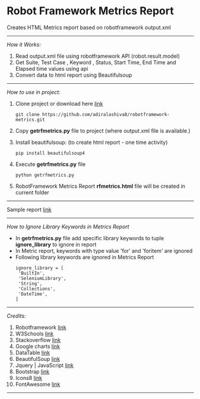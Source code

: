 # Robot Framework Metrics Report

Creates HTML Metrics report based on robotframework output.xml

---

*How it Works:*

1. Read output.xml file using robotframework API (robot.result.model)
2. Get Suite, Test Case , Keyword , Status, Start Time, End Time and Elapsed time values using api
3. Convert data to html report using Beautifulsoup

---

*How to use in project:*

1. Clone project or download here [link](https://github.com/adiralashiva8/robotframework-metrics/releases/download/v2.3/robotframework-metrics-master.zip)

    ```
    git clone https://github.com/adiralashiva8/robotframework-metrics.git
    ```

2. Copy __getrfmetrics.py__ file to project (where output.xml file is available.)

3. Install beautifulsoup: (to create html report - one time activity)

    ```
    pip install beautifulsoup4
    ```

4. Execute __getrfmetrics.py__ file

    ```
    python getrfmetrics.py
    ```

5. RobotFramework Metrics Report __rfmetrics.html__ file will be created in current folder

---

 Sample report [link](http://htmlpreview.github.com/?https://github.com/adiralashiva8/robotframework-metrics/blob/v-3-0/rfmetrics.html)

---

*How to Ignore Library Keywords in Metrics Report*
 - In __getrfmetrics.py__ file add specific library keywords to tuple __ignore_library__ to ignore in report
 - In Metric report, keywords with type value 'for' and 'foritem' are ignored
 - Following library keywords are ignored in Metrics Report
    ```
    ignore_library = [
     'BuiltIn',
     'SeleniumLibrary',
     'String',
     'Collections',
     'DateTime',
    ] 
    ```
---

*Credits:*

1. Robotframework [link](http://robotframework.org)
2. W3Schools [link](http://www.w3schools.com)
3. Stackoverflow [link](http://stackoverflow.com)
4. Google charts [link](https://developers.google.com/chart/)
5. DataTable [link](https://datatables.net)
6. BeautifulSoup [link](http://beautiful-soup-4.readthedocs.io)
7. Jquery | JavaScript [link](https://www.jqueryscript.net)
8. Bootstrap [link](https://getbootstrap.com/)
9. Icons8 [link](https://icons8.com/)
10. FontAwesome [link](https://fontawesome.com)

---
